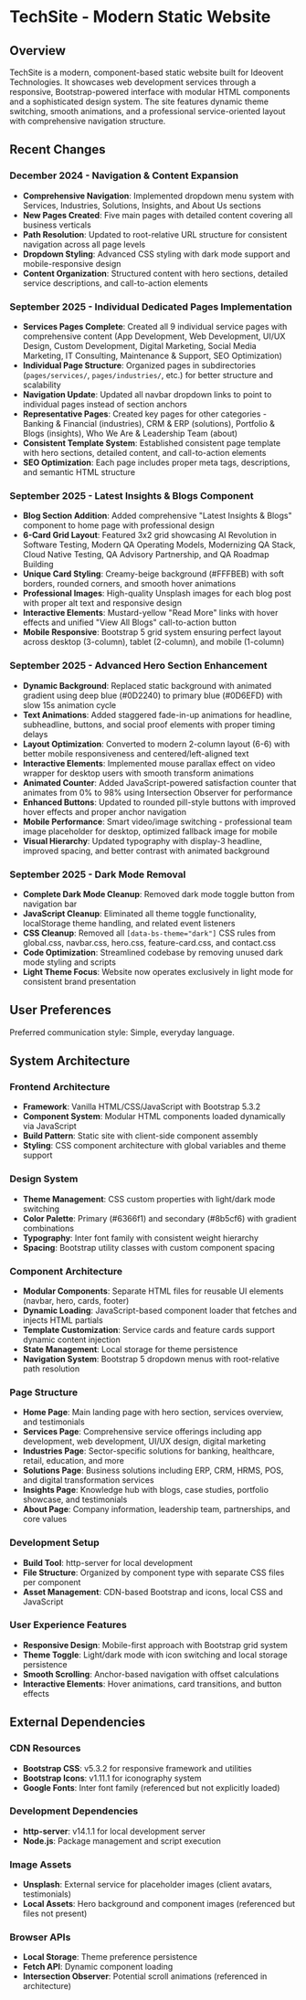 # TechSite - Modern Static Website

## Overview

TechSite is a modern, component-based static website built for Ideovent Technologies. It showcases web development services through a responsive, Bootstrap-powered interface with modular HTML components and a sophisticated design system. The site features dynamic theme switching, smooth animations, and a professional service-oriented layout with comprehensive navigation structure.

## Recent Changes

### December 2024 - Navigation & Content Expansion
- **Comprehensive Navigation**: Implemented dropdown menu system with Services, Industries, Solutions, Insights, and About Us sections
- **New Pages Created**: Five main pages with detailed content covering all business verticals
- **Path Resolution**: Updated to root-relative URL structure for consistent navigation across all page levels
- **Dropdown Styling**: Advanced CSS styling with dark mode support and mobile-responsive design
- **Content Organization**: Structured content with hero sections, detailed service descriptions, and call-to-action elements

### September 2025 - Individual Dedicated Pages Implementation
- **Services Pages Complete**: Created all 9 individual service pages with comprehensive content (App Development, Web Development, UI/UX Design, Custom Development, Digital Marketing, Social Media Marketing, IT Consulting, Maintenance & Support, SEO Optimization)
- **Individual Page Structure**: Organized pages in subdirectories (`pages/services/`, `pages/industries/`, etc.) for better structure and scalability
- **Navigation Update**: Updated all navbar dropdown links to point to individual pages instead of section anchors
- **Representative Pages**: Created key pages for other categories - Banking & Financial (industries), CRM & ERP (solutions), Portfolio & Blogs (insights), Who We Are & Leadership Team (about)
- **Consistent Template System**: Established consistent page template with hero sections, detailed content, and call-to-action elements
- **SEO Optimization**: Each page includes proper meta tags, descriptions, and semantic HTML structure

### September 2025 - Latest Insights & Blogs Component
- **Blog Section Addition**: Added comprehensive "Latest Insights & Blogs" component to home page with professional design
- **6-Card Grid Layout**: Featured 3x2 grid showcasing AI Revolution in Software Testing, Modern QA Operating Models, Modernizing QA Stack, Cloud Native Testing, QA Advisory Partnership, and QA Roadmap Building
- **Unique Card Styling**: Creamy-beige background (#FFFBEB) with soft borders, rounded corners, and smooth hover animations
- **Professional Images**: High-quality Unsplash images for each blog post with proper alt text and responsive design
- **Interactive Elements**: Mustard-yellow "Read More" links with hover effects and unified "View All Blogs" call-to-action button
- **Mobile Responsive**: Bootstrap 5 grid system ensuring perfect layout across desktop (3-column), tablet (2-column), and mobile (1-column)

### September 2025 - Advanced Hero Section Enhancement
- **Dynamic Background**: Replaced static background with animated gradient using deep blue (#0D2240) to primary blue (#0D6EFD) with slow 15s animation cycle
- **Text Animations**: Added staggered fade-in-up animations for headline, subheadline, buttons, and social proof elements with proper timing delays
- **Layout Optimization**: Converted to modern 2-column layout (6-6) with better mobile responsiveness and centered/left-aligned text
- **Interactive Elements**: Implemented mouse parallax effect on video wrapper for desktop users with smooth transform animations
- **Animated Counter**: Added JavaScript-powered satisfaction counter that animates from 0% to 98% using Intersection Observer for performance
- **Enhanced Buttons**: Updated to rounded pill-style buttons with improved hover effects and proper anchor navigation
- **Mobile Performance**: Smart video/image switching - professional team image placeholder for desktop, optimized fallback image for mobile
- **Visual Hierarchy**: Updated typography with display-3 headline, improved spacing, and better contrast with animated background

### September 2025 - Dark Mode Removal
- **Complete Dark Mode Cleanup**: Removed dark mode toggle button from navigation bar 
- **JavaScript Cleanup**: Eliminated all theme toggle functionality, localStorage theme handling, and related event listeners
- **CSS Cleanup**: Removed all `[data-bs-theme="dark"]` CSS rules from global.css, navbar.css, hero.css, feature-card.css, and contact.css
- **Code Optimization**: Streamlined codebase by removing unused dark mode styling and scripts
- **Light Theme Focus**: Website now operates exclusively in light mode for consistent brand presentation

## User Preferences

Preferred communication style: Simple, everyday language.

## System Architecture

### Frontend Architecture
- **Framework**: Vanilla HTML/CSS/JavaScript with Bootstrap 5.3.2
- **Component System**: Modular HTML components loaded dynamically via JavaScript
- **Build Pattern**: Static site with client-side component assembly
- **Styling**: CSS component architecture with global variables and theme support

### Design System
- **Theme Management**: CSS custom properties with light/dark mode switching
- **Color Palette**: Primary (#6366f1) and secondary (#8b5cf6) with gradient combinations
- **Typography**: Inter font family with consistent weight hierarchy
- **Spacing**: Bootstrap utility classes with custom component spacing

### Component Architecture
- **Modular Components**: Separate HTML files for reusable UI elements (navbar, hero, cards, footer)
- **Dynamic Loading**: JavaScript-based component loader that fetches and injects HTML partials
- **Template Customization**: Service cards and feature cards support dynamic content injection
- **State Management**: Local storage for theme persistence
- **Navigation System**: Bootstrap 5 dropdown menus with root-relative path resolution

### Page Structure
- **Home Page**: Main landing page with hero section, services overview, and testimonials
- **Services Page**: Comprehensive service offerings including app development, web development, UI/UX design, digital marketing
- **Industries Page**: Sector-specific solutions for banking, healthcare, retail, education, and more
- **Solutions Page**: Business solutions including ERP, CRM, HRMS, POS, and digital transformation services  
- **Insights Page**: Knowledge hub with blogs, case studies, portfolio showcase, and testimonials
- **About Page**: Company information, leadership team, partnerships, and core values

### Development Setup
- **Build Tool**: http-server for local development
- **File Structure**: Organized by component type with separate CSS files per component
- **Asset Management**: CDN-based Bootstrap and icons, local CSS and JavaScript

### User Experience Features
- **Responsive Design**: Mobile-first approach with Bootstrap grid system
- **Theme Toggle**: Light/dark mode with icon switching and local storage persistence
- **Smooth Scrolling**: Anchor-based navigation with offset calculations
- **Interactive Elements**: Hover animations, card transitions, and button effects

## External Dependencies

### CDN Resources
- **Bootstrap CSS**: v5.3.2 for responsive framework and utilities
- **Bootstrap Icons**: v1.11.1 for iconography system
- **Google Fonts**: Inter font family (referenced but not explicitly loaded)

### Development Dependencies
- **http-server**: v14.1.1 for local development server
- **Node.js**: Package management and script execution

### Image Assets
- **Unsplash**: External service for placeholder images (client avatars, testimonials)
- **Local Assets**: Hero background and component images (referenced but files not present)

### Browser APIs
- **Local Storage**: Theme preference persistence
- **Fetch API**: Dynamic component loading
- **Intersection Observer**: Potential scroll animations (referenced in architecture)